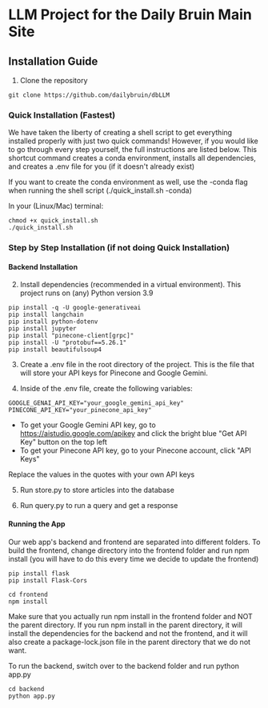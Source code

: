 # LLM Project for the Daily Bruin Main Site

## Installation Guide

1. Clone the repository
```
git clone https://github.com/dailybruin/dbLLM
```

### Quick Installation (Fastest)
We have taken the liberty of creating a shell script to get everything installed properly with just two quick commands! 
However, if you would like to go through every step yourself, the full instructions are listed below. This shortcut command creates a conda environment, installs all dependencies, and creates a .env file for you (if it doesn't already exist)

If you want to create the conda environment as well, use the -conda flag when running the shell script (./quick_install.sh -conda)

In your (Linux/Mac) terminal: 
```
chmod +x quick_install.sh
./quick_install.sh
```

### Step by Step Installation (if not doing Quick Installation)

#### Backend Installation
2. Install dependencies (recommended in a virtual environment). This project runs on (any) Python version 3.9
```
pip install -q -U google-generativeai
pip install langchain
pip install python-dotenv
pip install jupyter
pip install "pinecone-client[grpc]"
pip install -U "protobuf==5.26.1"
pip install beautifulsoup4
```

3. Create a .env file in the root directory of the project. This is the file that will store your API keys for Pinecone and Google Gemini.

4. Inside of the .env file, create the following variables:
```
GOOGLE_GENAI_API_KEY="your_google_gemini_api_key"
PINECONE_API_KEY="your_pinecone_api_key"
```

- To get your Google Gemini API key, go to https://aistudio.google.com/apikey and click the bright blue "Get API Key" button on the top left
- To get your Pinecone API key, go to your Pinecone account, click "API Keys"

Replace the values in the quotes with your own API keys

5. Run store.py to store articles into the database
   
7. Run query.py to run a query and get a response

#### Running the App
Our web app's backend and frontend are separated into different folders. To build the frontend, change directory into the frontend folder and run npm install (you will have to do this every time we decide to update the frontend)

```
pip install flask
pip install Flask-Cors

cd frontend
npm install
```

Make sure that you actually run npm install in the frontend folder and NOT the parent directory. If you run npm install in the parent directory, it will install the dependencies for the backend and not the frontend, and it will also create a package-lock.json file in the parent directory that we do not want.

To run the backend, switch over to the backend folder and run python app.py

```
cd backend
python app.py
```